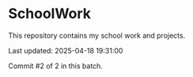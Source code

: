 # SchoolWork

This repository contains my school work and projects.

Last updated: 2025-04-18 19:31:00

Commit #2 of 2 in this batch.